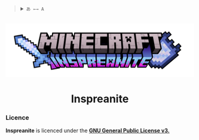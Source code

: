 <blockquote>
  <details>
    <summary>
      <code>あ ←→ A</code>
    </summary>
    <!--Head-->
    &emsp;&ensp;<sub><b>Inspreanite</b> supports the following languages. <a href="/docs/add_a_localization.md"><code>↗ Add a localization</code></a></sub>
    <br />
    <!--Body-->
    <br />
    &emsp;&ensp;English
    <br />
    &emsp;&ensp;<a href="/docs/readme/zh_simplified.md">简体中文</a>
    <br />
    &emsp;&ensp;<a href="/docs/readme/zh_traditional.md">繁體中文</a>
  </details>
</blockquote>

<div align="center">
  <br />
  <img src="/assets/banner.png?raw=true" width = 575 alt="Inspreanite" />
  <br />
</div>

<h1 align="center">
  Inspreanite
</h1>

### Licence

**Inspreanite** is licenced under the [**GNU General Public License v3.**](LICENSE)
